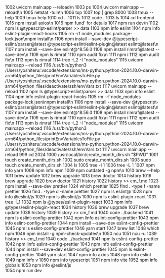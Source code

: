  1002  uvicorn main:app --reload\n
 1003  ps
 1004  uvicorn main:app --reload\n
 1005  netstat -tuln\n
 1006  top
 1007  top | grep 8000
 1008  tmux --help
 1009  tmux help
 1010  cd ..
 1011  ls
 1012  code .
 1013  ls
 1014  cd frontend
 1015  npm install axios\n
 1016  npm fund` for details
 1017  npm run dev\n
 1102  npm ls @typescript-eslint/parser >> data
 1103  npm info eslint
 1104  npm info eslint-plugin-react-hooks
 1105  rm -rf node_modules package-lock.json\nnpm install\n
 1106  npm install --save-dev @typescript-eslint/parser@latest @typescript-eslint/eslint-plugin@latest eslint@latest\n
 1107  npm install --save-dev eslint@^8.56.0
 1108  npm install rimraf@latest --save-dev\n
 1109  npm ls rimraf
 1110  npm audit fix\n
 1111  npm i
 1112  npm audit fix\n
 1113  npm ls rimraf
 1114  tree -L2 -I "node_modules"
 1115  uvicorn main:app --reload
 1116  /usr/bin/python3 /Users/yoshiteru/.vscode/extensions/ms-python.python-2024.10.0-darwin-arm64/python_files/printEnvVariablesToFile.py /Users/yoshiteru/.vscode/extensions/ms-python.python-2024.10.0-darwin-arm64/python_files/deactivate/zsh/envVars.txt
 1117  uvicorn main:app --reload
 1102  npm ls @typescript-eslint/parser >> data
 1103  npm info eslint
 1104  npm info eslint-plugin-react-hooks
 1105  rm -rf node_modules package-lock.json\nnpm install\n
 1106  npm install --save-dev @typescript-eslint/parser@latest @typescript-eslint/eslint-plugin@latest eslint@latest\n
 1107  npm install --save-dev eslint@^8.56.0
 1108  npm install rimraf@latest --save-dev\n
 1109  npm ls rimraf
 1110  npm audit fix\n
 1111  npm i
 1112  npm audit fix\n
 1113  npm ls rimraf
 1114  tree -L2 -I "node_modules"
 1115  uvicorn main:app --reload
 1116  /usr/bin/python3 /Users/yoshiteru/.vscode/extensions/ms-python.python-2024.10.0-darwin-arm64/python_files/printEnvVariablesToFile.py /Users/yoshiteru/.vscode/extensions/ms-python.python-2024.10.0-darwin-arm64/python_files/deactivate/zsh/envVars.txt
 1117  uvicorn main:app --reload
  999  cd 2024
 1000  /usr/local/bin/create_month_dirs.sh "$PWD"
 1001  touch create_month_dirs.sh
 1002  sudo create_month_dirs.sh
 1003  sudo touch create_month_dirs.sh
 1004  ls
 1005  tree -l 1
 1006  tree -L 1
 1007  npm info yarn
 1008  npm info npm
 1009  npm outdated -g npm\n
 1010  brew --help
 1011  brew update
 1012  brew upgrade
 1013  brew doctor
 1014  history
 1019  brew upgrade
 1020  brew doctor
 1021  history
 1022  history >> cm_f.md
 1023  npm install --save-dev  prettier
 1024  which prettier
 1025  find . -type f -name prettier
 1026  find . -type d -name prettier
 1027  npm ls eslint@
 1028  npm info @eslint/js
 1029  npm ls @eslint/js
 1030  npm ls eslint-plugin-react
 1031  tree -L1
 1032  npm ls @types/eslint-plugin-react
 1033  npm info @types/eslint-plugin-react
 1034  history
 1036  brew upgrade
 1037  brew update
 1038  history
 1039  history >> cm_f.md
 1040  code ../backend
 1041  npm ls eslint-config-prettier
 1042  npm linfo eslint-config-prettier
 1043  npm info eslint-config-prettier
 1044  npm install --save-dev eslint-config-prettier
 1045  npm ls eslint-config-prettier
 1046  yarn start
 1047  brew list
 1048  which npm
 1049  npm install -g npm-check-updates\n
 1050  ncu
 1051  ncu -u
 1039  history >> cm_f.md
 1040  code ../backend
 1041  npm ls eslint-config-prettier
 1042  npm linfo eslint-config-prettier
 1043  npm info eslint-config-prettier
 1044  npm install --save-dev eslint-config-prettier
 1045  npm ls eslint-config-prettier
 1046  yarn start
 1047  npm info axios 
 1048  npm info eslint
 1049  npm info v
 1050  npm info typescript
 1051  npm info vite
 1052  npm info globals
 1053  npm info @eslint/js  
 1054  npm run dev
